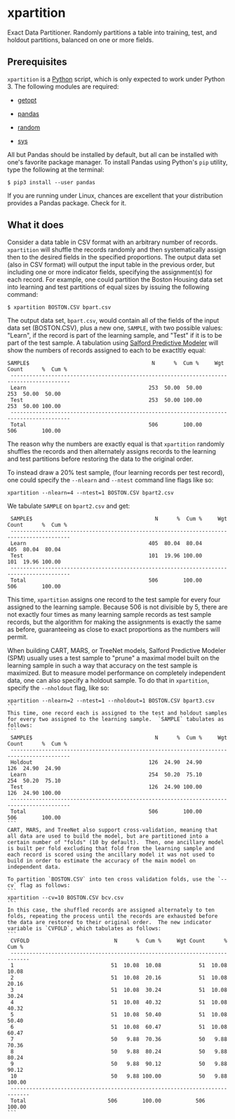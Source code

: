 # xpartition
Exact Data Partitioner.  Randomly partitions a table into training, test, and holdout partitions, balanced on one or more fields.

## Prerequisites
`xpartition` is a [Python](https://www.python.org/) script, which is only expected to work under Python 3.  The following modules are required:

* [getopt](https://docs.python.org/3/library/getopt.html)

* [pandas](https://pandas.pydata.org/)

* [random](https://docs.python.org/3/library/random.html)

* [sys](https://docs.python.org/3/library/sys.html)

All but Pandas should be installed by default, but all can be installed with one's favorite package manager.  To install Pandas using Python's `pip` utility, type the following at the terminal:

```
$ pip3 install --user pandas
```
If you are running under Linux, chances are excellent that your distribution provides a Pandas package.  Check for it.

## What it does

Consider a data table in CSV format with an arbitrary number of records.  `xpartition` will shuffle the records randomly and then systematically assign then to the desired fields in the specified proportions.  The output data set (also in CSV format) will output the input table in the previous order, but including one or more indicator fields, specifying the assignment(s) for each record.  For example, one could partition the Boston Housing data set into learning and test partitions of equal sizes by issuing the following command:
```
$ xpartition BOSTON.CSV bpart.csv
```
The output data set, `bpart.csv`, would contain all of the fields of the input data set (BOSTON.CSV), plus a new one, `SAMPLE`, with two possible values: "Learn", if the record is part of the learning sample, and "Test" if it is to be part of the test sample.  A tabulation using [Salford Predictive Modeler](https://www.salford-systems.com/SPM) will show the numbers of records assigned to each to be exactltly equal:
```
SAMPLE$                                       N      %  Cum %     Wgt Count      %  Cum %
 -----------------------------------------------------------------------------------------
 Learn                                       253  50.00  50.00           253  50.00  50.00
 Test                                        253  50.00 100.00           253  50.00 100.00
 -----------------------------------------------------------------------------------------
 Total                                       506        100.00           506        100.00
```

The reason why the numbers are exactly equal is that `xpartition` randomly shuffles the records and then alternately assigns records to the learning and test partitions before restoring the data to the original order.

To instead draw a 20% test sample, (four learning records per test record), one could specify the `--nlearn` and `--ntest` command line flags like so:
```
xpartition --nlearn=4 --ntest=1 BOSTON.CSV bpart2.csv
```
We tabulate `SAMPLE` on `bpart2.csv` and get:
```
 SAMPLE$                                       N      %  Cum %     Wgt Count      %  Cum %
 -----------------------------------------------------------------------------------------
 Learn                                       405  80.04  80.04           405  80.04  80.04
 Test                                        101  19.96 100.00           101  19.96 100.00
 -----------------------------------------------------------------------------------------
 Total                                       506        100.00           506        100.00
```

This time, `xpartition` assigns one record to the test sample for every four assigned to the learning sample.  Because 506 is not divisible by 5, there are not exactly four times as many learning sample records as test sample records, but the algorithm for making the assignments is exactly the same as before, guaranteeing as close to exact proportions as the numbers will permit.

When building CART, MARS, or TreeNet models, Salford Predictive Modeler (SPM) usually uses a test sample to "prune" a maximal model built on the learning sample in such a way that accuracy on the test sample is maximized.  But to measure model performance on completely independent data, one can also specify a holdout sample.  To do that in `xpartition`, specify the `--nholdout` flag, like so:
````
xpartition --nlearn=2 --ntest=1 --nholdout=1 BOSTON.CSV bpart3.csv
```
This time, one record each is assigned to the test and holdout samples for every two assigned to the learning sample.  `SAMPLE` tabulates as follows:
```
 SAMPLE$                                       N      %  Cum %     Wgt Count      %  Cum %
 -----------------------------------------------------------------------------------------
 Holdout                                     126  24.90  24.90           126  24.90  24.90
 Learn                                       254  50.20  75.10           254  50.20  75.10
 Test                                        126  24.90 100.00           126  24.90 100.00
 -----------------------------------------------------------------------------------------
 Total                                       506        100.00           506        100.00
```
CART, MARS, and TreeNet also support cross-validation, meaning that all data are used to build the model, but are partitioned into a certain number of "folds" (10 by default).  Then, one ancillary model is built per fold excluding that fold from the learning sample and each record is scored using the ancillary model it was not used to build in order to estimate the accuracy of the main model on independent data.

To partition `BOSTON.CSV` into ten cross validation folds, use the `--cv` flag as follows:
```
xpartition --cv=10 BOSTON.CSV bcv.csv
```
In this case, the shuffled records are assigned alternately to ten folds, repeating the process until the records are exhausted before the data are restored to their original order.  The new indicator variable is `CVFOLD`, which tabulates as follows:
```
 CVFOLD                           N      %  Cum %     Wgt Count      %  Cum %
 ----------------------------------------------------------------------------
 1                               51  10.08  10.08            51  10.08  10.08
 2                               51  10.08  20.16            51  10.08  20.16
 3                               51  10.08  30.24            51  10.08  30.24
 4                               51  10.08  40.32            51  10.08  40.32
 5                               51  10.08  50.40            51  10.08  50.40
 6                               51  10.08  60.47            51  10.08  60.47
 7                               50   9.88  70.36            50   9.88  70.36
 8                               50   9.88  80.24            50   9.88  80.24
 9                               50   9.88  90.12            50   9.88  90.12
 10                              50   9.88 100.00            50   9.88 100.00
 ----------------------------------------------------------------------------
 Total                          506        100.00           506        100.00
```

